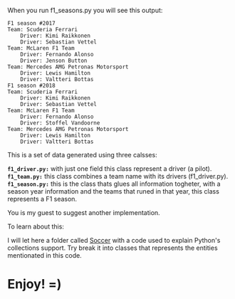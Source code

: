 When you run f1_seasons.py you will see this output:

    F1 season #2017
    Team: Scuderia Ferrari
        Driver: Kimi Raikkonen
        Driver: Sebastian Vettel
    Team: McLaren F1 Team
        Driver: Fernando Alonso
        Driver: Jenson Button
    Team: Mercedes AMG Petronas Motorsport
        Driver: Lewis Hamilton
        Driver: Valtteri Bottas
    F1 season #2018
    Team: Scuderia Ferrari
        Driver: Kimi Raikkonen
        Driver: Sebastian Vettel
    Team: McLaren F1 Team
        Driver: Fernando Alonso
        Driver: Stoffel Vandoorne
    Team: Mercedes AMG Petronas Motorsport
        Driver: Lewis Hamilton
        Driver: Valtteri Bottas

This is a set of data generated using three calsses:

**`f1_driver.py:`** with just one field this class represent a driver (a pilot).
**`f1_team.py:`** this class combines a team name with its drivers (f1_driver.py).
**`f1_season.py:`** this is the class thats glues all information togheter, with a season year information and the teams that runed in that year, this class represents a F1 season.

You is my guest to suggest another implementation.

To learn about this: 

I will let here a folder called [Soccer](https://github.com/jeanjmichel/LearnPython3-OrientedProgramming/Soccer/) with a code used to explain Python's collections support. Try break it into classes that represents the entities mentionated in this code.

# Enjoy! =)